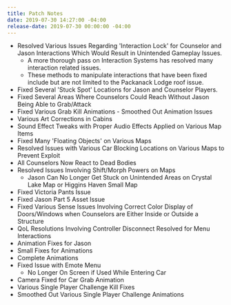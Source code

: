 ```yaml
---
title: Patch Notes
date: 2019-07-30 14:27:00 -04:00
release-date: 2019-07-30 00:00:00 -04:00
---
```


* Resolved Various Issues Regarding 'Interaction Lock' for Counselor and Jason Interactions Which Would Result in Unintended Gameplay Issues.
    * A more thorough pass on Interaction Systems has resolved many interaction related issues.
    * These methods to manipulate interactions that have been fixed include but are not limited to the Packanack Lodge roof issue.
* Fixed Several 'Stuck Spot' Locations for Jason and Counselor Players. 
* Fixed Several Areas Where Counselors Could Reach Without Jason Being Able to Grab/Attack
* Fixed Various Grab Kill Animations - Smoothed Out Animation Issues
* Various Art Corrections in Cabins 
* Sound Effect Tweaks with Proper Audio Effects Applied on Various Map Items
* Fixed Many 'Floating Objects' on Various Maps
* Resolved Issues with Various Car Blocking Locations on Various Maps to Prevent Exploit
* All Counselors Now React to Dead Bodies
* Resolved Issues Involving Shift/Morph Powers on Maps
    * Jason Can No Longer Get Stuck on Unintended Areas on Crystal Lake Map or Higgins Haven Small Map
* Fixed Victoria Pants Issue
* Fixed Jason Part 5 Asset Issue
* Fixed Various Sense Issues Involving Correct Color Display of Doors/Windows when Counselors are Either Inside or Outside a Structure
* QoL Resolutions Involving Controller Disconnect Resolved for Menu Interactions
* Animation Fixes for Jason
* Small Fixes for Animations
* Complete Animations
* Fixed Issue with Emote Menu
    * No Longer On Screen if Used While Entering Car
* Camera Fixed for Car Grab Animation
* Various Single Player Challenge Kill Fixes
* Smoothed Out Various Single Player Challenge Animations